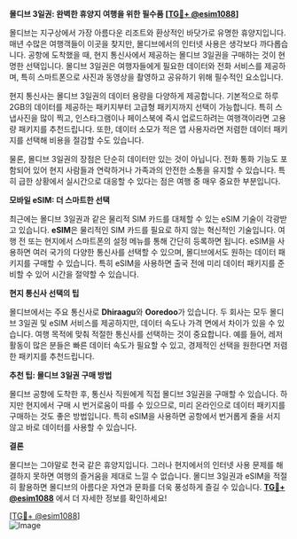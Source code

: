 **몰디브 3일권: 완벽한 휴양지 여행을 위한 필수품 [[TG💪+ @esim1088](https://t.me/s/esim1088)]**

몰디브는 지구상에서 가장 아름다운 리조트와 환상적인 바닷가로 유명한 휴양지입니다. 매년 수많은 여행객들이 이곳을 찾지만, 몰디브에서의 인터넷 사용은 생각보다 까다롭습니다. 공항에 도착했을 때, 현지 통신사에서 제공하는 몰디브 3일권을 구매하는 것이 현명한 선택입니다. 몰디브 3일권은 여행자들에게 필요한 데이터와 전화 서비스를 제공하며, 특히 스마트폰으로 사진과 동영상을 촬영하고 공유하기 위해 필수적인 요소입니다.

현지 통신사는 몰디브 3일권의 데이터 용량을 다양하게 제공합니다. 기본적으로 하루 2GB의 데이터를 제공하는 패키지부터 고급형 패키지까지 선택이 가능합니다. 특히 스냅사진을 많이 찍고, 인스타그램이나 페이스북에 즉시 업로드하려는 여행객이라면 고용량 패키지를 추천드립니다. 또한, 데이터 소모가 적은 앱 사용자라면 저렴한 데이터 패키지를 선택해 비용을 절감할 수도 있습니다.

물론, 몰디브 3일권의 장점은 단순히 데이터만 있는 것이 아닙니다. 전화 통화 기능도 포함되어 있어 현지 사람들과 연락하거나 가족과의 안전한 소통을 유지할 수 있습니다. 특히 급한 상황에서 실시간으로 대응할 수 있다는 점은 여행 중 매우 중요한 부분입니다.

**모바일 eSIM: 더 스마트한 선택**

최근에는 몰디브 3일권과 같은 물리적 SIM 카드를 대체할 수 있는 eSIM 기술이 각광받고 있습니다. **eSIM**은 물리적인 SIM 카드를 필요로 하지 않는 혁신적인 기술입니다. 여행 전 또는 현지에서 스마트폰의 설정 메뉴를 통해 간단히 등록하면 됩니다. eSIM을 사용하면 여러 국가의 다양한 통신사를 선택할 수 있으며, 몰디브에서도 원하는 데이터 패키지를 구매할 수 있습니다. 특히 eSIM을 사용하면 출국 전에 미리 데이터 패키지를 준비할 수 있어 시간을 절약할 수 있습니다.

**현지 통신사 선택의 팁**

몰디브에서는 주요 통신사로 **Dhiraagu**와 **Ooredoo**가 있습니다. 두 회사는 모두 몰디브 3일권 및 eSIM 서비스를 제공하지만, 데이터 속도나 가격 면에서 차이가 있을 수 있습니다. 여행 목적에 맞춰 적절한 통신사를 선택하는 것이 중요합니다. 예를 들어, 레저 활동이 많은 분들은 빠른 데이터 속도가 필요할 수 있고, 경제적인 선택을 원한다면 저렴한 패키지를 추천드립니다.

**추천 팁: 몰디브 3일권 구매 방법**

몰디브 공항에 도착한 후, 통신사 직원에게 직접 몰디브 3일권을 구매할 수 있습니다. 하지만 현지에서 구매 시 번거로움이 따를 수 있으므로, 미리 온라인으로 데이터 패키지를 구매하는 것도 좋은 방법입니다. 특히 eSIM을 사용하면 공항에서 번거롭게 줄을 서지 않고 바로 데이터를 사용할 수 있습니다.

**결론**

몰디브는 그야말로 천국 같은 휴양지입니다. 그러나 현지에서의 인터넷 사용 문제를 해결하지 못하면 여행의 즐거움을 제대로 느낄 수 없습니다. 몰디브 3일권과 eSIM을 적절히 활용하면 몰디브의 아름다운 자연과 문화를 더욱 풍성하게 즐길 수 있습니다. **[TG💪+ @esim1088](https://t.me/s/esim1088)** 에서 더 자세한 정보를 확인하세요!

[[TG💪+ @esim1088](https://t.me/s/esim1088)]  
![Image](https://i.postimg.cc/Y0z9fWf4/image.png)
